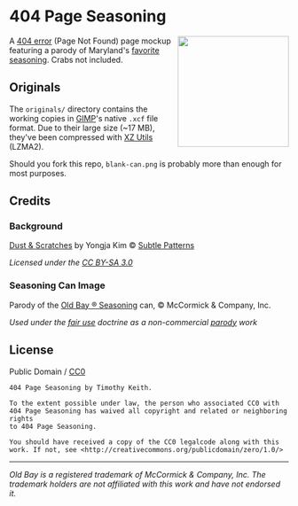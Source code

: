 # 404 Page Seasoning

<img src="https://raw.githubusercontent.com/keithieopia/404-page-seasoning/master/img/old-page-seasoning.png" align="right" width="200">

A [404 error](https://en.wikipedia.org/wiki/HTTP_404) (Page Not Found) page mockup featuring a parody of Maryland's [favorite seasoning](http://www.oldbay.com). Crabs not included.

## Originals

The `originals/` directory contains the working copies in [GIMP](https://www.gimp.org)'s native `.xcf` file format. Due to their large size (~17 MB), they've been compressed with [XZ Utils](https://tukaani.org/xz/) (LZMA2).

Should you fork this repo, `blank-can.png` is probably more than enough for most purposes.

## Credits

### Background
[Dust & Scratches](https://www.toptal.com/designers/subtlepatterns/dust-scratches/) by Yongja Kim &copy; [Subtle Patterns](https://www.toptal.com/designers/subtlepatterns/)  

*Licensed under the [CC BY-SA 3.0](https://creativecommons.org/licenses/by-sa/3.0/)*

### Seasoning Can Image
Parody of the [Old Bay &#174; Seasoning](http://www.oldbay.com) can, &copy; McCormick & Company, Inc.  
  
*Used under the [fair use](https://www.law.cornell.edu/uscode/text/17/107) doctrine as a non-commercial [parody](https://en.wikipedia.org/wiki/Fair_use#Fair_use_and_parody) work*


## License

Public Domain / [CC0](http://creativecommons.org/publicdomain/zero/1.0/)

    404 Page Seasoning by Timothy Keith.  
      
    To the extent possible under law, the person who associated CC0 with  
    404 Page Seasoning has waived all copyright and related or neighboring rights  
    to 404 Page Seasoning.  

    You should have received a copy of the CC0 legalcode along with this  
    work. If not, see <http://creativecommons.org/publicdomain/zero/1.0/>

---

*Old Bay is a registered trademark of McCormick & Company, Inc. The trademark holders are not affiliated with this work and have not endorsed it.*





